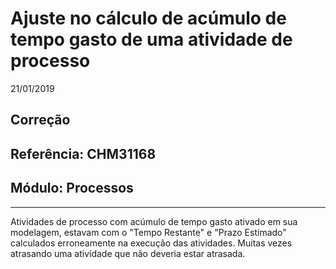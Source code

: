 # Ajuste no cálculo de acúmulo de tempo gasto de uma atividade de processo
21/01/2019
## Correção
## Referência: CHM31168
## Módulo: Processos
***

Atividades de processo com acúmulo de tempo gasto ativado em sua modelagem, estavam com o "Tempo Restante" e "Prazo Estimado" calculados erroneamente na execução das atividades. Muitas vezes atrasando uma atividade que não deveria estar atrasada.